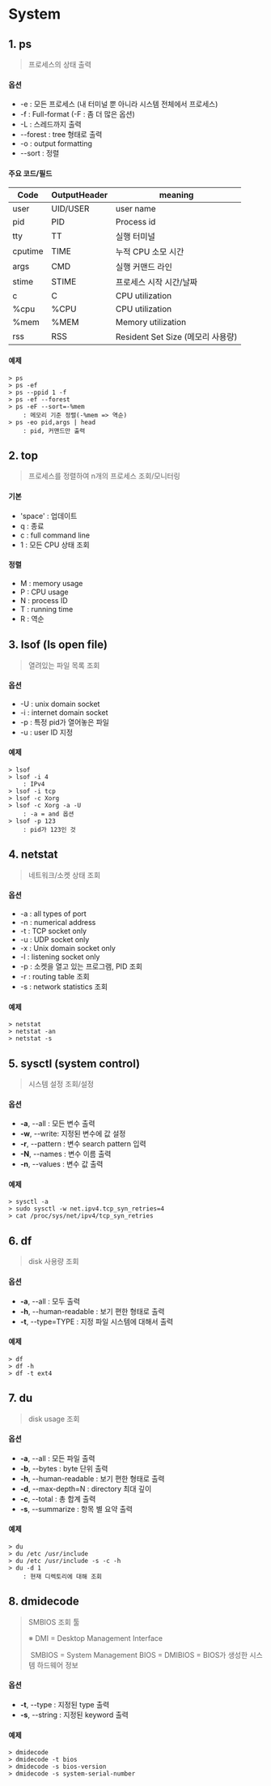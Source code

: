 ﻿# System

## 1. ps

> 프로세스의 상태 출력
>

#### 옵션

- -e : 모든 프로세스 (내 터미널 뿐 아니라 시스템 전체에서 프로세스)
- -f : Full-format (-F : 좀 더 많은 옵션)
- -L : 스레드까지 출력
- --forest : tree 형태로 출력
- -o : output formatting
- --sort : 정렬

#### 주요 코드/필드

| Code    | OutputHeader | meaning                           |
| ------- | ------------ | --------------------------------- |
| user    | UID/USER     | user name                         |
| pid     | PID          | Process id                        |
| tty     | TT           | 실행 터미널                       |
| cputime | TIME         | 누적 CPU 소모 시간                |
| args    | CMD          | 실행 커맨드 라인                  |
| stime   | STIME        | 프로세스 시작 시간/날짜           |
| c       | C            | CPU utilization                   |
| %cpu    | %CPU         | CPU utilization                   |
| %mem    | %MEM         | Memory utilization                |
| rss     | RSS          | Resident Set Size (메모리 사용량) |

#### 예제

```
> ps
> ps -ef
> ps --ppid 1 -f
> ps -ef --forest
> ps -eF --sort=-%mem
	: 메모리 기준 정렬(-%mem => 역순)
> ps -eo pid,args | head
	: pid, 커맨드만 출력
```



## 2. top

> 프로세스를 정렬하여 n개의 프로세스 조회/모니터링

#### 기본

- 'space' : 업데이트
- q : 종료
- c : full command line
- 1 : 모든 CPU 상태 조회

#### 정렬

- M : memory usage
- P : CPU usage
- N : process ID
- T : running time
- R : 역순



## 3. lsof (ls open file)

> 열려있는 파일 목록 조회

#### 옵션

- -U : unix domain socket
- -i : internet domain socket
- -p : 특정 pid가 열어놓은 파일
- -u : user ID 지정

#### 예제

```
> lsof
> lsof -i 4
	: IPv4
> lsof -i tcp
> lsof -c Xorg
> lsof -c Xorg -a -U
	: -a = and 옵션
> lsof -p 123
	: pid가 123인 것
```



## 4. netstat

> 네트워크/소켓 상태 조회

#### 옵션

- -a : all types of port
- -n : numerical address
- -t : TCP socket only
- -u : UDP socket only
- -x : Unix domain socket only
- -l : listening socket only
- -p : 소켓을 열고 있는 프로그램, PID 조회
- -r : routing table 조회
- -s : network statistics 조회

#### 예제

```
> netstat
> netstat -an
> netstat -s
```



## 5. sysctl (system control)

> 시스템 설정 조회/설정

#### 옵션

- **-a**, --all : 모든 변수 출력
- **-w**, --write: 지정된 변수에 값 설정
- **-r**, --pattern : 변수 search pattern 입력
- **-N**, --names : 변수 이름 출력
- **-n**, --values : 변수 값 출력

#### 예제

```
> sysctl -a
> sudo sysctl -w net.ipv4.tcp_syn_retries=4
> cat /proc/sys/net/ipv4/tcp_syn_retries
```



## 6. df

> disk 사용량 조회

#### 옵션

- **-a**, --all : 모두 출력
- **-h**, --human-readable : 보기 편한 형태로 출력
- **-t**, --type=TYPE : 지정 파일 시스템에 대해서 출력

#### 예제

```
> df
> df -h
> df -t ext4
```



## 7. du

> disk usage 조회

#### 옵션

- **-a**, --all : 모든 파일 출력
- **-b**, --bytes : byte 단위 출력
- **-h**, --human-readable : 보기 편한 형태로 출력
- **-d**, --max-depth=N : directory 최대 깊이
- **-c**, --total : 총 합계 출력
- **-s**, --summarize : 항목 별 요약 출력

#### 예제

```
> du
> du /etc /usr/include
> du /etc /usr/include -s -c -h
> du -d 1
	: 현재 디렉토리에 대해 조회
```



## 8. dmidecode

> SMBIOS 조회 툴
>
> ※ DMI = Desktop Management Interface
>
> ​    SMBIOS = System Management BIOS = DMIBIOS = BIOS가 생성한 시스템 하드웨어 정보

#### 옵션

- **-t**, --type : 지정된 type 출력
- **-s**, --string : 지정된 keyword 출력

#### 예제

```
> dmidecode
> dmidecode -t bios
> dmidecode -s bios-version
> dmidecode -s system-serial-number
```

